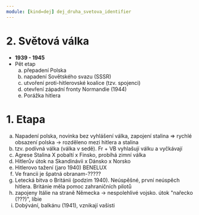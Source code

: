 ```yaml
---
module: [kind=dej] dej_druha_svetova_identifier
---
```

# 2. Světová válka
- **1939 - 1945**
- Pět etap
    1. přepadení Polska
    1. napadení Sovětského svazu (SSSR)
    3. utvoření proti-hitlerovské koalice (tzv. spojenci)
    4. otevření západní fronty Normandie (1944)
    5. Porážka hitlera

# 1. Etapa
<ol type="a">
    <li>Napadení polska, novinka bez vyhlášení válka, zapojení stalina => rychlé obsazení polska -> rozděleno mezi hitlera a stalina</li>
    <li>tzv. podívná válka (válka v sedě). Fr + VB vyhlašují válku a vyčkávají</li>
    <li>Agrese Stalina X pobaltí x Finsko, probíhá zimní válka</li>
    <li>Hitlerův útok na Skandinávii x Dánsko x Norsko</li>
    <li>Hitlerovo tažení (jaro 1940) BENELUX</li>
    <li>Ve francii je špatná obranam-?????</li>
    <li>Letecká bitva o Británii (podzim 1940). Neúspěšné, první neúspěch hitlera. Británie měla pomoc zahraničních pilotů</li>
    <li>zapojeny Itálie na straně Německa -> nespolehlivé vojsko. útok "nařecko (???)", líbie</li>
    <li>Dobývání, balkánu (1941), vznikají vašisti</li>

</ol>

<style type="text/css">
    ol { list-style-type: lower-alpha; }
</style>